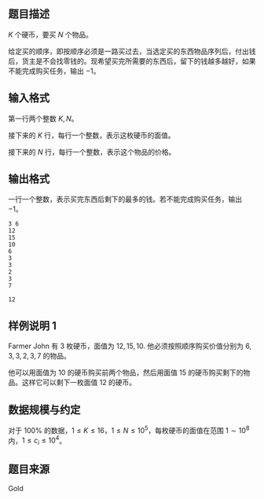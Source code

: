 ## 题目描述

$K$ 个硬币，要买 $N$ 个物品。

给定买的顺序，即按顺序必须是一路买过去，当选定买的东西物品序列后，付出钱后，货主是不会找零钱的。现希望买完所需要的东西后，留下的钱越多越好，如果不能完成购买任务，输出 $-1$。

## 输入格式

第一行两个整数 $K,N$。

接下来的 $K$ 行，每行一个整数，表示这枚硬币的面值。

接下来的 $N$ 行，每行一个整数，表示这个物品的价格。

## 输出格式

一行一个整数，表示买完东西后剩下的最多的钱。若不能完成购买任务，输出 $-1$。

```input1
3 6
12
15
10
6
3
3
2
3
7
```

```output1
12 
```

## 样例说明 1

Farmer John 有 $3$ 枚硬币，面值为 $12,15,10$. 他必须按照顺序购买价值分别为 $6,3,3,2,3,7$ 的物品。

他可以用面值为 $10$ 的硬币购买前两个物品，然后用面值 $15$ 的硬币购买剩下的物品。这样它可以剩下一枚面值 $12$ 的硬币。

## 数据规模与约定

对于 $100\%$ 的数据，$1\leq K\leq 16$，$1\leq N\leq 10^5$，每枚硬币的面值在范围 $1\sim 10^8$ 内，$1\leq c_i\leq 10^4$。

## 题目来源

Gold